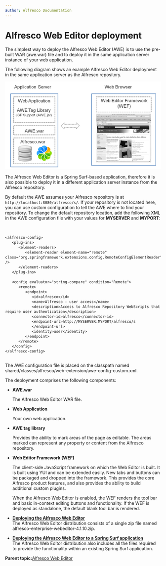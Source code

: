 ```yaml
---
author: Alfresco Documentation
---
```


# Alfresco Web Editor deployment

The simplest way to deploy the Alfresco Web Editor \(AWE\) is to use the pre-built WAR \(awe.war\) file and to deploy it in the same application server instance of your web application.

The following diagram shows an example Alfresco Web Editor deployment in the same application server as the Alfresco repository.

![](../images/Alfresco-web-editor.png)

The Alfresco Web Editor is a Spring Surf-based application, therefore it is also possible to deploy it in a different application server instance from the Alfresco repository.

By default the AWE assumes your Alfresco repository is at `http://localhost:8080/alfresco/s/`. If your repository is not located here, you can use custom configuration to tell the AWE where to find your repository. To change the default repository location, add the following XML in the AWE configuration file with your values for **MYSERVER** and **MYPORT**:

```


<alfresco-config> 
   <plug-ins> 
      <element-readers> 
         <element-reader element-name="remote" class="org.springframework.extensions.config.RemoteConfigElementReader" /> 
      </element-readers> 
   </plug-ins> 

   <config evaluator="string-compare" condition="Remote"> 
      <remote> 
         <endpoint> 
            <id>alfresco</id> 
            <name>Alfresco - user access</name> 
            <description>Access to Alfresco Repository WebScripts that require user authentication</description> 
            <connector-id>alfresco</connector-id> 
            <endpoint-url>http://MYSERVER:MYPORT/alfresco/s 
            </endpoint-url> 
            <identity>user</identity> 
         </endpoint> 
      </remote> 
   </config> 
</alfresco-config> 


```

The AWE configuration file is placed on the classpath named shared/classes/alfresco/web-extension/awe-config-custom.xml.

The deployment comprises the following components:

-   **AWE.war**

    The Alfresco Web Editor WAR file.

-   **Web Application**

    Your own web application.

-   **AWE tag library**

    Provides the ability to mark areas of the page as editable. The areas marked can represent any property or content from the Alfresco repository.

-   **Web Editor Framework \(WEF\)**

    The client-side JavaScript framework on which the Web Editor is built. It is built using YUI and can be extended easily. New tabs and buttons can be packaged and dropped into the framework. This provides the core Alfresco product features, and also provides the ability to build additional custom plugins.

    When the Alfresco Web Editor is enabled, the WEF renders the tool bar and basic in-context editing buttons and functionality. If the WEF is deployed as standalone, the default blank tool bar is rendered.


-   **[Deploying the Alfresco Web Editor](../tasks/awe-depoy.md)**  
The Alfresco Web Editor distribution consists of a single zip file named alfresco-enterprise-webeditor-4.1.10.zip.
-   **[Deploying the Alfresco Web Editor to a Spring Surf application](../tasks/awe-depoly-springsurf.md)**  
The Alfresco Web Editor distribution also includes all the files required to provide the functionality within an existing Spring Surf application.

**Parent topic:**[Alfresco Web Editor](../concepts/awe-intro.md)

